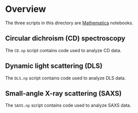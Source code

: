 # Overview

The three scripts in this directory are [Mathematica](http://www.mathematica.com) notebooks.

## Circular dichroism (CD) spectroscopy

The `CD.np` script contains code used to analyze CD data.

## Dynamic light scattering (DLS)

The `DLS.np` script contains code used to analyze DLS data.

## Small-angle X-ray scattering (SAXS)

The `SAXS.np` script contains code used to analyze SAXS data.

